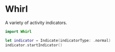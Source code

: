 # Whirl
A variety of activity indicators.

```swift
import Whirl
```

```swift
let indicator = Indicate(indicatorType: .normal)
indicator.startIndicator()
```
